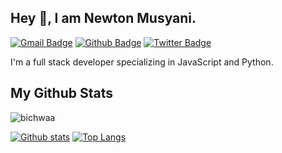 ## Hey 👋, I am Newton Musyani.
[![Gmail Badge](https://img.shields.io/badge/-ptonny21@gmail.com-c14438?style=flat&logo=Gmail&logoColor=white&link=mailto:ptonny21@gmail.com)](mailto:ptonny21@gmail.com) 
[![Github Badge](https://img.shields.io/badge/-bichwaa-grey?style=flat&logo=github&logoColor=white&link=https://github.com/bichwaa/)](https://www.github.com/bichwaa/) 
[![Twitter Badge](https://img.shields.io/badge/-@bichwaa-00acee?style=flat&logo=twitter&logoColor=white&link=https://twitter.com/@bichwaa/)](https://www.twitter.com/@bichwaa/) 
<p align='left'>I'm a full stack developer specializing in JavaScript and Python.</p>

## My Github Stats
<p align=left> <img src=https://komarev.com/ghpvc/?username=bichwaa alt=bichwaa /> </p>

[![Github stats](https://github-readme-stats.vercel.app/api?username=bichwaa&show_icons=true&include_all_commits=true)](https://github.com/bichwaa/github-readme-stats)
[![Top Langs](https://github-readme-stats.vercel.app/api/top-langs/?username=bichwaa&layout=compact)](https://github.com/bichwaa/github-readme-stats)